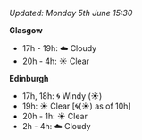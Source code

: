 *Updated: Monday 5th June 15:30*

**Glasgow**

* 17h - 19h: :cloud: Cloudy
* 20h - 4h: :sunny: Clear

**Edinburgh**

* 17h, 18h: :cyclone: Windy (:sunny:)
* 19h: :sunny: Clear [:cyclone:(:sunny:) as of 10h]
* 20h - 1h: :sunny: Clear
* 2h - 4h: :cloud: Cloudy
